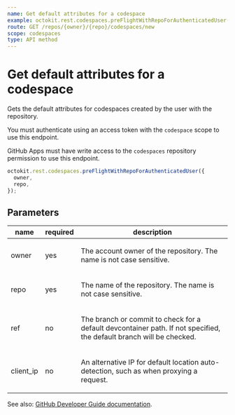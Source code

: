```yaml
---
name: Get default attributes for a codespace
example: octokit.rest.codespaces.preFlightWithRepoForAuthenticatedUser({ owner, repo })
route: GET /repos/{owner}/{repo}/codespaces/new
scope: codespaces
type: API method
---
```


# Get default attributes for a codespace

Gets the default attributes for codespaces created by the user with the repository.

You must authenticate using an access token with the `codespace` scope to use this endpoint.

GitHub Apps must have write access to the `codespaces` repository permission to use this endpoint.

```js
octokit.rest.codespaces.preFlightWithRepoForAuthenticatedUser({
  owner,
  repo,
});
```

## Parameters

<table>
  <thead>
    <tr>
      <th>name</th>
      <th>required</th>
      <th>description</th>
    </tr>
  </thead>
  <tbody>
    <tr><td>owner</td><td>yes</td><td>

The account owner of the repository. The name is not case sensitive.

</td></tr>
<tr><td>repo</td><td>yes</td><td>

The name of the repository. The name is not case sensitive.

</td></tr>
<tr><td>ref</td><td>no</td><td>

The branch or commit to check for a default devcontainer path. If not specified, the default branch will be checked.

</td></tr>
<tr><td>client_ip</td><td>no</td><td>

An alternative IP for default location auto-detection, such as when proxying a request.

</td></tr>
  </tbody>
</table>

See also: [GitHub Developer Guide documentation](https://docs.github.com/rest/reference/codespaces#preview-attributes-for-a-new-codespace).
